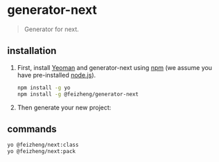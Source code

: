 # generator-next
> Generator for next.

## installation
1. First, install [Yeoman](http://yeoman.io) and generator-next using [npm](https://www.npmjs.com/) (we assume you have pre-installed [node.js](https://nodejs.org/)).

    ```bash
    npm install -g yo
    npm install -g @feizheng/generator-next
    ```

2. Then generate your new project:

## commands

```bash
yo @feizheng/next:class
yo @feizheng/next:pack
```
